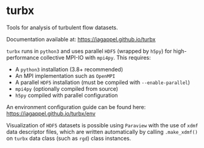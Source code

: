 # turbx

Tools for analysis of turbulent flow datasets.

Documentation available at: https://iagappel.github.io/turbx

`turbx` runs in `python3` and uses parallel `HDF5` (wrapped by `h5py`) for high-performance collective MPI-IO with `mpi4py`. This requires:

- A `python3` installation (3.8+ recommended)
- An MPI implementation such as `OpenMPI`
- A parallel `HDF5` installation (must be compiled with `--enable-parallel`) 
- `mpi4py` (optionally compiled from source)
- `h5py` compiled with parallel configuration

An environment configuration guide can be found here: https://iagappel.github.io/turbx/env

Visualization of `HDF5` datasets is possible using `Paraview` with the use of `xdmf` data descriptor files, which are written automatically by calling `.make_xdmf()` on `turbx` data class (such as `rgd`) class instances.
